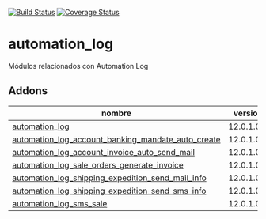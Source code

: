 [![Build Status](https://travis-ci.org/OdooNodrizaTech/automation_log.svg?branch=12.0)](https://travis-ci.org/OdooNodrizaTech/automation_log)
[![Coverage Status](https://coveralls.io/repos/OdooNodrizaTech/automation_log/badge.svg?branch=12.0)](https://coveralls.io/r/OdooNodrizaTech/automation_log?branch=12.0)

automation_log
=========
Módulos relacionados con Automation Log


Addons
----------------
nombre | version
--- | ---
[automation_log](automation_log/) | 12.0.1.0.0
[automation_log_account_banking_mandate_auto_create](automation_log_account_banking_mandate_auto_create/) | 12.0.1.0.0
[automation_log_account_invoice_auto_send_mail](automation_log_account_invoice_auto_send_mail/) | 12.0.1.0.0
[automation_log_sale_orders_generate_invoice](automation_log_sale_orders_generate_invoice/) | 12.0.1.0.0
[automation_log_shipping_expedition_send_mail_info](automation_log_shipping_expedition_send_mail_info/) | 12.0.1.0.0
[automation_log_shipping_expedition_send_sms_info](automation_log_shipping_expedition_send_sms_info/) | 12.0.1.0.0
[automation_log_sms_sale](automation_log_sms_sale/) | 12.0.1.0.0
